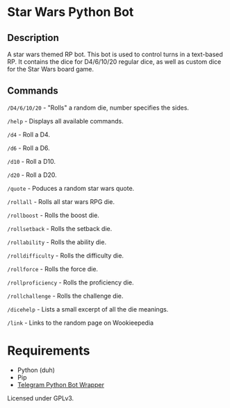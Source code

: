 # Star Wars Python Bot 
## Description 
A star wars themed RP bot. 
This bot is used to control turns in a text-based RP. It contains the dice for D4/6/10/20 regular dice, as well as custom dice for the Star Wars board game. 
 
## Commands 
 
`/D4/6/10/20` - "Rolls" a random die, number specifies the sides. 
 
`/help` - Displays all available commands. 
 
`/d4` - Roll a D4.

`/d6` - Roll a D6.

`/d10` - Roll a D10.

`/d20` - Roll a D20.

`/quote` - Poduces a random star wars quote.

`/rollall` - Rolls all star wars RPG die. 

`/rollboost` - Rolls the boost die. 

`/rollsetback` - Rolls the setback die. 

`/rollability` - Rolls the ability die. 

`/rolldifficulty` - Rolls the difficulty die. 

`/rollforce` - Rolls the force die. 

`/rollproficiency` - Rolls the proficiency die. 

`/rollchallenge` - Rolls the challenge die.

`/dicehelp` - Lists a small excerpt of all the die meanings.

`/link` - Links to the random page on Wookieepedia
 
# Requirements 
* Python (duh) 
* Pip 
* [Telegram Python Bot Wrapper](https://github.com/python-telegram-bot/python-telegram-bot) 
 
Licensed under GPLv3. 
